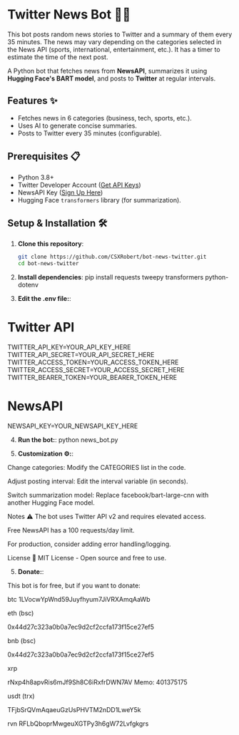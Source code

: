 # Twitter News Bot 🤖📰

This bot posts random news stories to Twitter and a summary of them every 35 minutes. The news may vary depending on the categories selected in the News API (sports, international, entertainment, etc.). It has a timer to estimate the time of the next post.

A Python bot that fetches news from **NewsAPI**, summarizes it using **Hugging Face's BART model**, and posts to **Twitter** at regular intervals.

## Features ✨
- Fetches news in 6 categories (business, tech, sports, etc.).
- Uses AI to generate concise summaries.
- Posts to Twitter every 35 minutes (configurable).

## Prerequisites 📋
- Python 3.8+
- Twitter Developer Account ([Get API Keys](https://developer.twitter.com/))
- NewsAPI Key ([Sign Up Here](https://newsapi.org/))
- Hugging Face `transformers` library (for summarization).

## Setup & Installation 🛠️

1. **Clone this repository**:
   ```bash
   git clone https://github.com/CSXRobert/bot-news-twitter.git
   cd bot-news-twitter


2. **Install dependencies**:
   pip install requests tweepy transformers python-dotenv


3. **Edit the .env file:**:
# Twitter API
TWITTER_API_KEY=YOUR_API_KEY_HERE
TWITTER_API_SECRET=YOUR_API_SECRET_HERE
TWITTER_ACCESS_TOKEN=YOUR_ACCESS_TOKEN_HERE
TWITTER_ACCESS_SECRET=YOUR_ACCESS_SECRET_HERE
TWITTER_BEARER_TOKEN=YOUR_BEARER_TOKEN_HERE
# NewsAPI
NEWSAPI_KEY=YOUR_NEWSAPI_KEY_HERE


4. **Run the bot:**:
python news_bot.py


5. **Customization ⚙️:**:

Change categories: Modify the CATEGORIES list in the code.

Adjust posting interval: Edit the interval variable (in seconds).

Switch summarization model: Replace facebook/bart-large-cnn with another Hugging Face model.

Notes ⚠️
The bot uses Twitter API v2 and requires elevated access.

Free NewsAPI has a 100 requests/day limit.

For production, consider adding error handling/logging.

License 📄
MIT License - Open source and free to use.


5. **Donate:**:

This bot is for free, but if you want to donate:

btc
   1LVocwYpWnd59Juyfhyum7JiVRXAmqAaWb

eth (bsc)

   0x44d27c323a0b0a7ec9d2cf2ccfa173f15ce27ef5

bnb (bsc)

   0x44d27c323a0b0a7ec9d2cf2ccfa173f15ce27ef5

xrp

   rNxp4h8apvRis6mJf9Sh8C6iRxfrDWN7AV
   Memo: 401375175

usdt (trx)

   TFjbSrQVmAqaeuGzUsPHVTM2nDD1LweY5k

rvn
   RFLbQboprMwgeuXGTPy3h6gW72Lvfgkgrs
